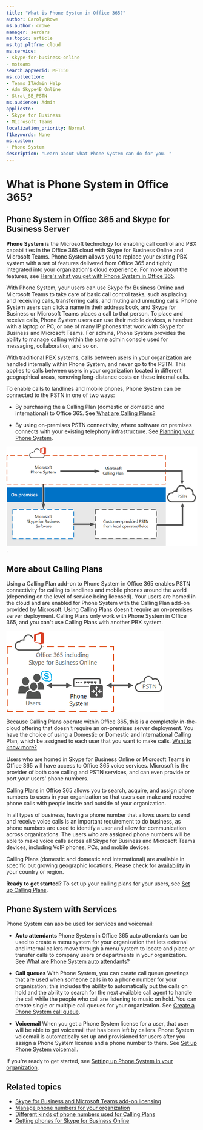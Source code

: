 ```yaml
---
title: "What is Phone System in Office 365?"
author: CarolynRowe
ms.author: crowe
manager: serdars
ms.topic: article
ms.tgt.pltfrm: cloud
ms.service: 
- skype-for-business-online
- msteams
search.appverid: MET150
ms.collection: 
- Teams_ITAdmin_Help
- Adm_Skype4B_Online
- Strat_SB_PSTN
ms.audience: Admin
appliesto:
- Skype for Business 
- Microsoft Teams
localization_priority: Normal
f1keywords: None
ms.custom:
- Phone System
description: "Learn about what Phone System can do for you. "
---
```


# What is Phone System in Office 365?

## Phone System in Office 365 and Skype for Business Server

**Phone System** is the Microsoft technology for enabling call control and PBX capabilities in the Office 365 cloud with Skype for Business Online and Microsoft Teams. Phone System allows you to replace your existing PBX system with a set of features delivered from Office 365 and tightly integrated into your organization's cloud experience. For more about the features, see [Here's what you get with Phone System in Office 365](here-s-what-you-get-with-phone-system.md).
  
With Phone System, your users can use Skype for Business Online and Microsoft Teams to take care of basic call control tasks, such as placing and receiving calls, transferring calls, and muting and unmuting calls. Phone System users can click a name in their address book, and Skype for Business or Microsoft Teams places a call to that person. To place and receive calls, Phone System users can use their mobile devices, a headset with a laptop or PC, or one of many IP phones that work with Skype for Business and Microsoft Teams. For admins, Phone System provides the ability to manage calling within the same admin console used for messaging, collaboration, and so on.
  
With traditional PBX systems, calls between users in your organization are handled internally within Phone System, and never go to the PSTN. This applies to calls between users in your organization located in different geographical areas, removing long-distance costs on these internal calls.
  
To enable calls to landlines and mobile phones, Phone System can be connected to the PSTN in one of two ways:
  
- By purchasing the a Calling Plan (domestic or domestic and international) to Office 365. See [What are Calling Plans?](what-are-calling-plans-in-office-365.md)
    
- By using on-premises PSTN connectivity, where software on premises connects with your existing telephony infrastructure. See [Planning your Phone System](/skypeforbusiness/skype-for-business-hybrid-solutions/plan-your-phone-system-cloud-pbx-solution/plan-your-phone-system-cloud-pbx-solution).

![Describes Cloud PBX offerings](media/29fd12ab-e86f-422d-b4d6-0b75824211bc.png).

## More about Calling Plans

Using a Calling Plan add-on to Phone System in Office 365 enables PSTN connectivity for calling to landlines and mobile phones around the world (depending on the level of service being licensed). Your users are homed in the cloud and are enabled for Phone System with the Calling Plan add-on provided by Microsoft. Using Calling Plans doesn't require an on-premises server deployment. Calling Plans only work with Phone System in Office 365, and you can't use Calling Plans with another PBX system.

![Topology diagram showing Cloud PBX with PSTN Calling, the completely in-the-cloud voice solution.](media/3e847ec3-f441-4833-8616-c5ebab094e3e.png)

Because Calling Plans operate within Office 365, this is a completely-in-the-cloud offering that doesn't require an on-premises server deployment. You have the choice of using a Domestic or Domestic and International Calling Plan, which be assigned to each user that you want to make calls. [Want to know more?](what-are-calling-plans-in-office-365.md)
  
Users who are homed in Skype for Business Online or Microsoft Teams in Office 365 will have access to Office 365 voice services. Microsoft is the provider of both core calling and PSTN services, and can even provide or port your users' phone numbers. 
  
Calling Plans in Office 365 allows you to search, acquire, and assign phone numbers to users in your organization so that users can make and receive phone calls with people inside and outside of your organization.
  
In all types of business, having a phone number that allows users to send and receive voice calls is an important requirement to do business, as phone numbers are used to identify a user and allow for communication across organizations. The users who are assigned phone numbers will be able to make voice calls across all Skype for Business and Microsoft Teams devices, including VoIP phones, PCs, and mobile devices. 

Calling Plans (domestic and domestic and international) are available in specific but growing geographic locations. Please check for [availability](country-and-region-availability-for-audio-conferencing-and-calling-plans/country-and-region-availability-for-audio-conferencing-and-calling-plans.md) in your country or region. 

**Ready to get started?**  To set up your calling plans for your users, see [Set up Calling Plans](set-up-calling-plans.md).  

## Phone System with Services
 Phone System can aso be used for services and voicemail:
- **Auto attendants**  Phone System in Office 365 auto attendants can be used to create a menu system for your organization that lets external and internal callers move through a menu system to locate and place or transfer calls to company users or departments in your organization. See [What are Phone System auto attendants?](what-are-phone-system-auto-attendants.md)

- **Call queues**  With Phone System, you can create call queue greetings that are used when someone calls in to a phone number for your organization; this includes the ability to automatically put the calls on hold and the ability to search for the next available call agent to handle the call while the people who call are listening to music on hold. You can create single or multiple call queues for your organization. See [Create a Phone System call queue](/SkypeForBusiness/what-is-phone-system-in-office-365/create-a-phone-system-call-queue).

- **Voicemail** When you get a Phone System license for a user, that user will be able to get voicemail that has been left by callers. Phone System voicemail is automatically set up and provisioned for users after you assign a Phone System license and a phone number to them. See [Set up Phone System voicemail](set-up-phone-system-voicemail.md).

If you're ready to get started, see [Setting up Phone System in your organization](setting-up-your-phone-system.md).

## Related topics
- [Skype for Business and Microsoft Teams add-on licensing](/skypeforbusiness/skype-for-business-and-microsoft-teams-add-on-licensing/skype-for-business-and-microsoft-teams-add-on-licensing)
- [Manage phone numbers for your organization](manage-phone-numbers-for-your-organization/manage-phone-numbers-for-your-organization.md)
- [Different kinds of phone numbers used for Calling Plans](different-kinds-of-phone-numbers-used-for-calling-plans.md)
- [Getting phones for Skype for Business Online](/skypeforbusiness/what-is-phone-system-in-office-365/getting-phones-for-skype-for-business-online/getting-phones-for-skype-for-business-online)

